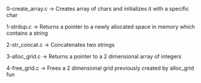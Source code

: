 0-create_array.c -> Creates array of chars and initializes it with a specific char

1-strdup.c -> Returns a pointer to a newly allocated space in memory which contains a string

2-str_concat.c -> Concatenates two strings

3-alloc_grid.c -> Returns a pointer to a 2 dimensional array of integers

4-free_grid.c -> Frees a 2 dimensional grid previously created by alloc_grid fun
